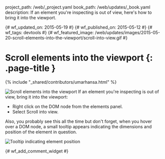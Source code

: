project_path: /web/_project.yaml
book_path: /web/updates/_book.yaml
description: If an element you're inspecting is out of view, here's how to bring it into the viewport.

{# wf_updated_on: 2015-05-19 #}
{# wf_published_on: 2015-05-12 #}
{# wf_tags: devtools #}
{# wf_featured_image: /web/updates/images/2015-05-20-scroll-elements-into-the-viewport/scroll-into-view.gif #}

# Scroll elements into the viewport {: .page-title }

{% include "_shared/contributors/umarhansa.html" %}


<img src="/web/updates/images/2015-05-20-scroll-elements-into-the-viewport/scroll-into-view.gif" alt="Scroll elements into the viewport">
If an element you're inspecting is out of view, bring it into the viewport:

<ul>
<li>Right click on the DOM node from the elements panel.</li>
<li>Select Scroll into view.</li>
</ul>

Also, you probably see this all the time but don't forget, when you hover over a DOM node, a small tooltip appears indicating the dimensions and position of the element in question.

<img class="dt-38-tooltip" src="/web/updates/images/2015-05-20-scroll-elements-into-the-viewport/tooltip-f67ed3f1.png" alt="Tooltip indicating element position">


{# wf_add_comment_widget #}
